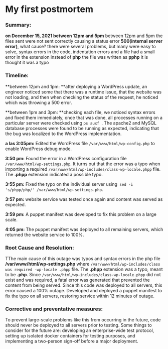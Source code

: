# My first postmortem

### Summary:

**on December 15, 2021 between 12pm and 5pm** between 12pm and 5pm the files sent were not sent correctly causing a status error **500(internal server error)**, what cause? there were several problems, but many were easy to solve, syntax errors in the code, indentation errors and a file had a small error in the extension instead of **php** the file was written as **pphp** it is thought it was a typo

### Timeline:

**between 12pm and 1pm: **after deploying a WordPress update, an engineer noticed some that there was a runtime issue, that the website was not loading, and then when checking the status of the request, he noticed which was throwing a 500 error.

**between 1pm and 3pm: **checking each file, we noticed syntax errors and fixed them immediately, once that was done, all processes running on a particular server were checked using `ps auxf `. The apache2 and MySQL database processes were found to be running as expected, indicating that the bug was localized to the WordPress implementation.

**a las 3:05pm:** Edited the WordPress file `/var/www/html/wp-config.php` to enable WordPress debug mode.

**3:50 pm:** Found the error in a WordPress configuration file `/var/www/html/wp-settings.php`. It turns out that the error was a typo when importing a required `/var/www/html/wp-includes/class-wp-locale.phpp` file. The **.phpp** extension indicated a possible typo.

**3:55 pm:** Fixed the typo on the individual server using` sed -i 's/phpp/php/' /var/www/html/wp-settings.php`.

**3:57 pm:** website service was tested once again and content was served as expected.

**3:59 pm:** A puppet manifest was developed to fix this problem on a large scale.

**4:05 pm:** The puppet manifest was deployed to all remaining servers, which returned the website service to 100%.

### Root Cause and Resolution:

TThe main cause of this outage was typos and syntax errors in the php file **/var/www/html/wp-settings.php** where `/var/www/html/wp-includes/class was required -wp-locale .phpp` file. The **.phpp** extension was a typo, meant to be **.php**. Since `/var/www/html/wp-includes/class-wp-locale.phpp` did not exist and was required, a fatal error was generated that prevented the content from being served. Since this code was deployed to all servers, this error caused a 100% outage. Developed and deployed a puppet manifest to fix the typo on all servers, restoring service within 12 minutes of outage.

### Corrective and preventative measures:

To prevent large-scale problems like this from occurring in the future, code should never be deployed to all servers prior to testing. Some things to consider for the future are: developing an enterprise-wide test protocol, setting up isolated docker containers for testing purposes, and implementing a two-person sign-off before a major deployment.
